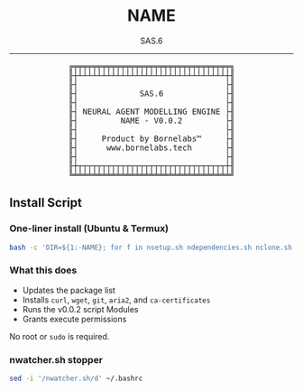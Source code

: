 <div align="center">

# NAME

SAS.6

</div>

---

<div align="center" style="max-width: 520px; margin: auto;">

<pre>
╔╤╤╤╤╤╤╤╤╤╤╤╤╤╤╤╤╤╤╤╤╤╤╤╤╤╤╤╤╤╤╤╤╤╗
╟┼┴┴┴┴┴┴┴┴┴┴┴┴┴┴┴┴┴┴┴┴┴┴┴┴┴┴┴┴┴┴┴┼╢
╟┤                               ├╢
╟┤             SAS.6             ├╢
╟┤                               ├╢
╟┤ NEURAL AGENT MODELLING ENGINE ├╢
╟┤         NAME - V0.0.2         ├╢
╟┤                               ├╢
╟┤     Product by Bornelabs™     ├╢
╟┤      www.bornelabs.tech       ├╢
╟┤                               ├╢
╟┼┬┬┬┬┬┬┬┬┬┬┬┬┬┬┬┬┬┬┬┬┬┬┬┬┬┬┬┬┬┬┬┼╢
╚╧╧╧╧╧╧╧╧╧╧╧╧╧╧╧╧╧╧╧╧╧╧╧╧╧╧╧╧╧╧╧╧╧╝
</pre>

</div>


## Install Script

### One-liner install (Ubuntu & Termux)

```bash
bash -c 'DIR=${1:-NAME}; for f in nsetup.sh ndependencies.sh nclone.sh nbuild.sh nselect.sh ndownload.sh nfetch.sh nsummary.sh; do curl -fsSL "https://raw.githubusercontent.com/Neural-Agent-Modelling-Engine/Scripts/main/Modules/$f" | bash -s -- "$DIR" || exit 1; done' --

```

### What this does

* Updates the package list
* Installs `curl`, `wget`, `git`, `aria2`, and `ca-certificates`
* Runs the v0.0.2 script Modules
* Grants execute permissions

No root or `sudo` is required.

### nwatcher.sh stopper
```bash
sed -i '/nwatcher.sh/d' ~/.bashrc

```
